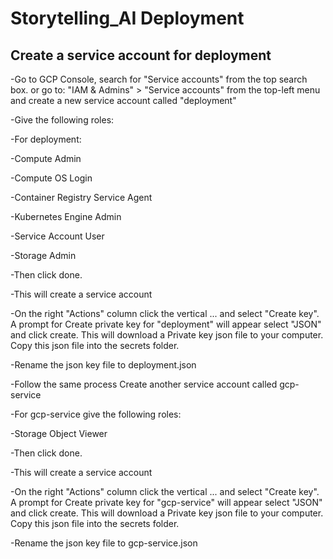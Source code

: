 # Storytelling_AI Deployment

## Create a service account for deployment

-Go to GCP Console, search for "Service accounts" from the top search box. or go to: "IAM & Admins" > "Service accounts" from the top-left menu and create a new service account called "deployment"

-Give the following roles:

-For deployment:

-Compute Admin

-Compute OS Login

-Container Registry Service Agent

-Kubernetes Engine Admin

-Service Account User

-Storage Admin

-Then click done.

-This will create a service account

-On the right "Actions" column click the vertical ... and select "Create key". A prompt for Create private key for "deployment" will appear select "JSON" and click create. This will download a Private key json file to your computer. Copy this json file into the secrets folder.

-Rename the json key file to deployment.json

-Follow the same process Create another service account called gcp-service

-For gcp-service give the following roles:

-Storage Object Viewer

-Then click done.

-This will create a service account

-On the right "Actions" column click the vertical ... and select "Create key". A prompt for Create private key for "gcp-service" will appear select "JSON" and click create. This will download a Private key json file to your computer. Copy this json file into the secrets folder.

-Rename the json key file to gcp-service.json
